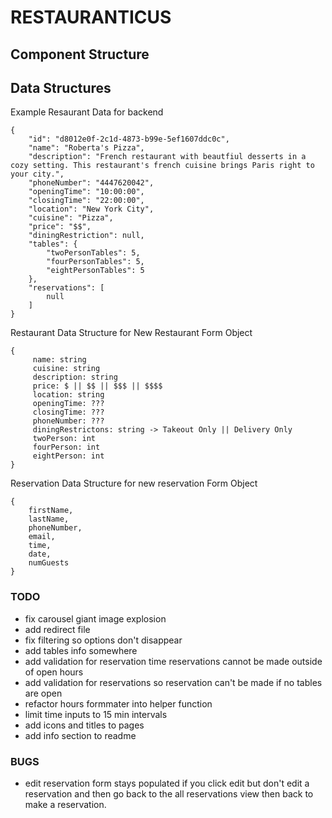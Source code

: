 # RESTAURANTICUS


## Component Structure


## Data Structures
Example Resaurant Data for backend

```
{
    "id": "d8012e0f-2c1d-4873-b99e-5ef1607ddc0c",
    "name": "Roberta's Pizza",
    "description": "French restaurant with beautfiul desserts in a cozy setting. This restaurant's french cuisine brings Paris right to your city.",
    "phoneNumber": "4447620042",
    "openingTime": "10:00:00",
    "closingTime": "22:00:00",
    "location": "New York City",
    "cuisine": "Pizza",
    "price": "$$",
    "diningRestriction": null,
    "tables": {
        "twoPersonTables": 5,
        "fourPersonTables": 5,
        "eightPersonTables": 5
    },
    "reservations": [
        null
    ]
}
```

Restaurant Data Structure for New Restaurant Form Object
```
{
     name: string
     cuisine: string
     description: string
     price: $ || $$ || $$$ || $$$$
     location: string
     openingTime: ???
     closingTime: ???
     phoneNumber: ???
     diningRestrictons: string -> Takeout Only || Delivery Only
     twoPerson: int
     fourPerson: int
     eightPerson: int
}
```

Reservation Data Structure for new reservation Form Object
```
{
    firstName,
    lastName,
    phoneNumber,
    email,
    time,
    date,
    numGuests
}
```

### TODO
- fix carousel giant image explosion
- add redirect file
- fix filtering so options don't disappear
- add tables info somewhere
- add validation for reservation time reservations cannot be made outside of open hours
- add validation for reservations so reservation can't be made if no tables are open
- refactor hours formmater into helper function
- limit time inputs to 15 min intervals
- add icons and titles to pages
- add info section to readme



### BUGS
- edit reservation form stays populated if you click edit but don't edit a reservation and then go back to the all reservations view then back to make a reservation.
